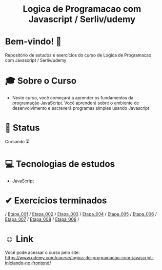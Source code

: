 <div align="center">
<h1>Logica de Programacao com Javascript / Serliv/udemy  </h1>
</div>

# Bem-vindo! 👋 <a name="id01"></a>
Repositório de estudos e exercícios do curso de Logica de Programacao com Javascript / Serliv/udemy

# &#x1F393; Sobre o Curso
<ul>
<li>Neste curso, você começará a aprender os fundamentos da programação JavaScript. Você aprenderá sobre o ambiente de desenvolvimento e escreverá programas simples usando Javascript</li>
</ul>

# &#x1F680; Status
Cursando ⏳

# &#x1F4BB; Tecnologias de estudos
<ul>
  <li>JavaScript</li>
</ul>

# &#10004; Exercícios terminados

/ <a href="https://kaiketorres.github.io/Logica-de-Programacao-com-Javascript/Aula_01.html">Etapa_001</a> 
/
<a href="https://kaiketorres.github.io/Logica-de-Programacao-com-Javascript/Aula_02.html">Etapa_002</a>
/
<a href="https://kaiketorres.github.io/Logica-de-Programacao-com-Javascript/Aula_03.html">Etapa_003</a> 
/
<a href="https://kaiketorres.github.io/Logica-de-Programacao-com-Javascript/Aula_04.html">Etapa_004</a>
/
<a href="https://kaiketorres.github.io/Logica-de-Programacao-com-Javascript/Aula_05.html">Etapa_005</a>
/
<a href="https://kaiketorres.github.io/Logica-de-Programacao-com-Javascript/Aula_06.html">Etapa_006</a>
/
<a href="https://kaiketorres.github.io/Logica-de-Programacao-com-Javascript/Aula_07.html">Etapa_007</a>
/
<a href="https://kaiketorres.github.io/Logica-de-Programacao-com-Javascript/Aula_08.html">Etapa_008</a>
/
<a href="https://kaiketorres.github.io/Logica-de-Programacao-com-Javascript/Aula_09.html">Etapa_009</a>
/

# &#X263A; Link
Você pode acessar o curso pelo site: https://www.udemy.com/course/logica-de-programacao-com-javascript-iniciando-no-frontend/


